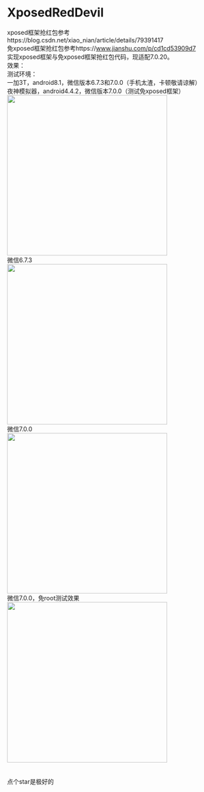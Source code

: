 # XposedRedDevil
xposed框架抢红包参考https://blog.csdn.net/xiao_nian/article/details/79391417
<Br/>免xposed框架抢红包参考https://www.jianshu.com/p/cd1cd53909d7
<Br/>实现xposed框架与免xposed框架抢红包代码，现适配7.0.20。
<Br/>效果：
<Br/>测试环境：
<Br/>一加3T，android8.1，微信版本6.7.3和7.0.0（手机太渣，卡顿敬请谅解）
<Br/>夜神模拟器，android4.4.2，微信版本7.0.0（测试免xposed框架）
<Br/>
 <img src="https://github.com/dzghxs/XposedRedDevil/blob/master/mmexport1535081879134.jpg" width="375">
 <Br/>
 <span>微信6.7.3</span>
 <Br/>
 <img src="https://raw.githubusercontent.com/dzghxs/XposedRedDevil/master/app/imgs/%E7%BA%A2%E5%8C%85.gif" width="375" align="top">
 <Br/>
 <span>微信7.0.0</span>
 <Br/>
 <img src="https://raw.githubusercontent.com/dzghxs/XposedRedDevil/master/app/imgs/20190107102343.gif" width="375" align="top">
 <Br/>
 <span>微信7.0.0，免root测试效果</span>
 <Br/>
 <img src="https://raw.githubusercontent.com/dzghxs/XposedRedDevil/master/app/imgs/2019-01-08-15-29-55.gif" width="375" align="top">
<Br/>
<Br/>
<Br/>点个star是极好的

